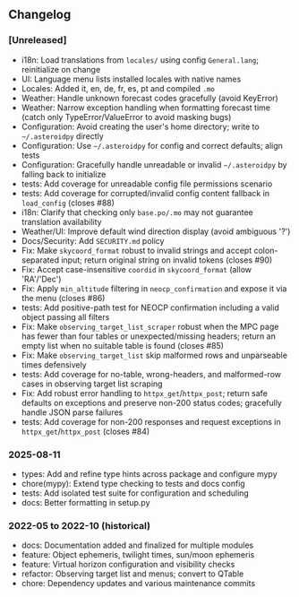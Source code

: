 ## Changelog

### [Unreleased]
- i18n: Load translations from `locales/` using config `General.lang`; reinitialize on change
- UI: Language menu lists installed locales with native names
- Locales: Added it, en, de, fr, es, pt and compiled `.mo`
- Weather: Handle unknown forecast codes gracefully (avoid KeyError)
- Weather: Narrow exception handling when formatting forecast time (catch only TypeError/ValueError to avoid masking bugs)
- Configuration: Avoid creating the user's home directory; write to `~/.asteroidpy` directly
- Configuration: Use `~/.asteroidpy` for config and correct defaults; align tests
- Configuration: Gracefully handle unreadable or invalid `~/.asteroidpy` by falling back to initialize
- tests: Add coverage for unreadable config file permissions scenario
- tests: Add coverage for corrupted/invalid config content fallback in `load_config` (closes #88)
- i18n: Clarify that checking only `base.po/.mo` may not guarantee translation availability
- Weather/UI: Improve default wind direction display (avoid ambiguous '?')
- Docs/Security: Add `SECURITY.md` policy
- Fix: Make `skycoord_format` robust to invalid strings and accept colon-separated input; return original string on invalid tokens (closes #90)
- Fix: Accept case-insensitive `coordid` in `skycoord_format` (allow 'RA'/'Dec')
 - Fix: Apply `min_altitude` filtering in `neocp_confirmation` and expose it via the menu (closes #86)
 - tests: Add positive-path test for NEOCP confirmation including a valid object passing all filters
- Fix: Make `observing_target_list_scraper` robust when the MPC page has fewer than four tables or unexpected/missing headers; return an empty list when no suitable table is found (closes #85)
- Fix: Make `observing_target_list` skip malformed rows and unparseable times defensively
- tests: Add coverage for no-table, wrong-headers, and malformed-row cases in observing target list scraping
 - Fix: Add robust error handling to `httpx_get`/`httpx_post`; return safe defaults on exceptions and preserve non-200 status codes; gracefully handle JSON parse failures
 - tests: Add coverage for non-200 responses and request exceptions in `httpx_get`/`httpx_post` (closes #84)

### 2025-08-11
- types: Add and refine type hints across package and configure mypy
- chore(mypy): Extend type checking to tests and docs config
- tests: Add isolated test suite for configuration and scheduling
- docs: Better formatting in setup.py

### 2022-05 to 2022-10 (historical)
- docs: Documentation added and finalized for multiple modules
- feature: Object ephemeris, twilight times, sun/moon ephemeris
- feature: Virtual horizon configuration and visibility checks
- refactor: Observing target list and menus; convert to QTable
- chore: Dependency updates and various maintenance commits
